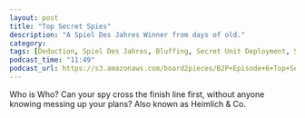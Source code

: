 ```yaml
---
layout: post
title: "Top Secret Spies"
description: "A Spiel Des Jahres Winner from days of old."
category: 
tags: [Deduction, Spiel Des Jahres, Bluffing, Secret Unit Deployment, Spies]
podcast_time: "11:49"
podcast_url: https://s3.amazonaws.com/board2pieces/B2P+Episode+6+Top+Secret+Spies.mp3
---
```


Who is Who? Can your spy cross the finish line first, without anyone knowing messing up your plans? Also known as Heimlich & Co.
